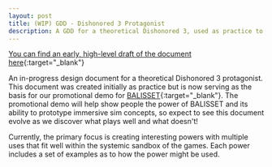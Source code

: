 ```yaml
---
layout: post
title: (WIP) GDD - Dishonored 3 Protagonist
description: A GDD for a theoretical Dishonored 3, used as practice to demonstrate  systemic design thinking. A companion to BALISSET.
---
```


[You can find an early, high-level draft of the document here](https://docs.google.com/document/d/1RJrWDRj_b_p5VogWciIO_4T_7RIOkvc8JwoqEyljlbo/edit){:target="_blank"}

An in-progress design document for a theoretical Dishonored 3 protagonist. This document was created initially as practice but is now serving as the basis for our promotional demo for [BALISSET](https://sinbadthepoet.github.io/projects/1-1-balisset/){:target="_blank"}. The promotional demo will help show people the power of BALISSET and its ability to prototype immersive sim concepts, so expect to see this document evolve as we discover what plays well and what doesn't!

Currently, the primary focus is creating interesting powers with multiple uses that fit well within the systemic sandbox of the games. Each power includes a set of examples as to how the power might be used.